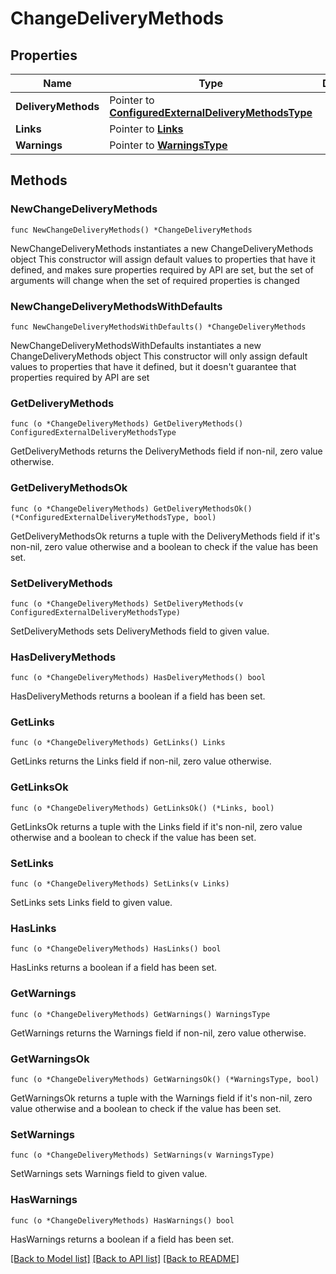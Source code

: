 # ChangeDeliveryMethods

## Properties

Name | Type | Description | Notes
------------ | ------------- | ------------- | -------------
**DeliveryMethods** | Pointer to [**ConfiguredExternalDeliveryMethodsType**](ConfiguredExternalDeliveryMethodsType.md) |  | [optional] 
**Links** | Pointer to [**Links**](Links.md) |  | [optional] 
**Warnings** | Pointer to [**WarningsType**](WarningsType.md) |  | [optional] 

## Methods

### NewChangeDeliveryMethods

`func NewChangeDeliveryMethods() *ChangeDeliveryMethods`

NewChangeDeliveryMethods instantiates a new ChangeDeliveryMethods object
This constructor will assign default values to properties that have it defined,
and makes sure properties required by API are set, but the set of arguments
will change when the set of required properties is changed

### NewChangeDeliveryMethodsWithDefaults

`func NewChangeDeliveryMethodsWithDefaults() *ChangeDeliveryMethods`

NewChangeDeliveryMethodsWithDefaults instantiates a new ChangeDeliveryMethods object
This constructor will only assign default values to properties that have it defined,
but it doesn't guarantee that properties required by API are set

### GetDeliveryMethods

`func (o *ChangeDeliveryMethods) GetDeliveryMethods() ConfiguredExternalDeliveryMethodsType`

GetDeliveryMethods returns the DeliveryMethods field if non-nil, zero value otherwise.

### GetDeliveryMethodsOk

`func (o *ChangeDeliveryMethods) GetDeliveryMethodsOk() (*ConfiguredExternalDeliveryMethodsType, bool)`

GetDeliveryMethodsOk returns a tuple with the DeliveryMethods field if it's non-nil, zero value otherwise
and a boolean to check if the value has been set.

### SetDeliveryMethods

`func (o *ChangeDeliveryMethods) SetDeliveryMethods(v ConfiguredExternalDeliveryMethodsType)`

SetDeliveryMethods sets DeliveryMethods field to given value.

### HasDeliveryMethods

`func (o *ChangeDeliveryMethods) HasDeliveryMethods() bool`

HasDeliveryMethods returns a boolean if a field has been set.

### GetLinks

`func (o *ChangeDeliveryMethods) GetLinks() Links`

GetLinks returns the Links field if non-nil, zero value otherwise.

### GetLinksOk

`func (o *ChangeDeliveryMethods) GetLinksOk() (*Links, bool)`

GetLinksOk returns a tuple with the Links field if it's non-nil, zero value otherwise
and a boolean to check if the value has been set.

### SetLinks

`func (o *ChangeDeliveryMethods) SetLinks(v Links)`

SetLinks sets Links field to given value.

### HasLinks

`func (o *ChangeDeliveryMethods) HasLinks() bool`

HasLinks returns a boolean if a field has been set.

### GetWarnings

`func (o *ChangeDeliveryMethods) GetWarnings() WarningsType`

GetWarnings returns the Warnings field if non-nil, zero value otherwise.

### GetWarningsOk

`func (o *ChangeDeliveryMethods) GetWarningsOk() (*WarningsType, bool)`

GetWarningsOk returns a tuple with the Warnings field if it's non-nil, zero value otherwise
and a boolean to check if the value has been set.

### SetWarnings

`func (o *ChangeDeliveryMethods) SetWarnings(v WarningsType)`

SetWarnings sets Warnings field to given value.

### HasWarnings

`func (o *ChangeDeliveryMethods) HasWarnings() bool`

HasWarnings returns a boolean if a field has been set.


[[Back to Model list]](../README.md#documentation-for-models) [[Back to API list]](../README.md#documentation-for-api-endpoints) [[Back to README]](../README.md)



